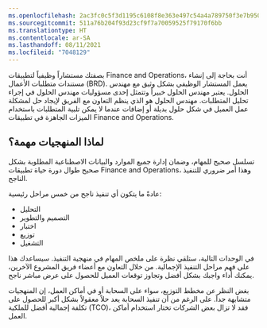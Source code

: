 ```yaml
---
ms.openlocfilehash: 2ac3fc0c5f3d1195c6108f8e363e497c54a4a789750f3e7b950979eeedb977bf
ms.sourcegitcommit: 511a76b204f93d23cf9f7a70059525f79170f6bb
ms.translationtype: HT
ms.contentlocale: ar-SA
ms.lasthandoff: 08/11/2021
ms.locfileid: "7048129"
---
```

بصفتك مستشاراً وظيفياً لتطبيقات Finance and Operations، أنت بحاجة إلى إنشاء مستندات متطلبات الأعمال (BRD). يعمل المستشار الوظيفي بشكل وثيق مع مهندس الحلول. يعتبر مهندس الحلول خبيراً وتتمثل إحدى مسؤوليات مهندس الحلول في إجراء تحليل المتطلبات. مهندس الحلول هو الذي ينظم التعاون مع الفريق لإيجاد حل لمشكلة عمل العميل في شكل حلول بديلة أو إضافات عندما لا يمكن تلبية المتطلبات باستخدام الميزات الجاهزة في تطبيقات Finance and Operations.

## <a name="why-methodologies-are-important"></a>لماذا المنهجيات مهمة؟

تسلسل صحيح للمهام، وضمان إدارة جميع الموارد والبيانات الاصطناعية المطلوبة بشكل صحيح طوال دورة حياة تطبيقات Finance and Operations، وهذا أمر ضروري للتنفيذ الناجح.
 
عادةً ما يتكون أي تنفيذ ناجح من خمس مراحل رئيسية:

- التحليل
- التصميم والتطوير
- اختبار
- توزيع
- التشغيل

في الوحدات التالية، ستلقي نظرة على ملخص المهام في منهجية التنفيذ. سيساعدك هذا على فهم مراحل التنفيذ الإجمالية. من خلال التعاون مع أعضاء فريق المشروع الآخرين، يمكنك أداء واجبك بشكل أفضل وتجاوز توقعات العميل للحصول على عرض مباشر ناجح.

بغض النظر عن مخطط التوزيع، سواء على السحابة أو في أماكن العمل، إن المنهجيات متشابهة جداً. على الرغم من أن تنفيذ السحابة يعد حلاً معقولاً بشكل أكبر للحصول على تكلفة إجمالية أفضل للملكية (TCO)، فقد لا تزال بعض الشركات تختار استخدام أماكن العمل. 

